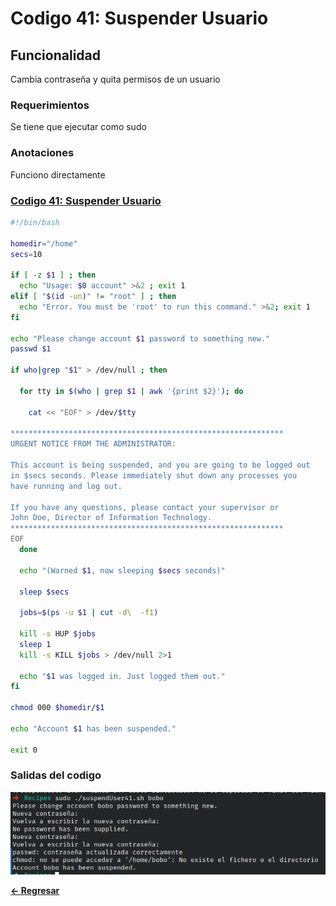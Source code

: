 # Codigo 41: Suspender Usuario

## Funcionalidad
Cambia contraseña y quita permisos de un usuario

### **Requerimientos**
Se tiene que ejecutar como sudo

### **Anotaciones**
Funciono directamente

### **[Codigo 41: Suspender Usuario](suspendUser41.sh)**

```bash
#!/bin/bash

homedir="/home"
secs=10

if [ -z $1 ] ; then
  echo "Usage: $0 account" >&2 ; exit 1
elif [ "$(id -un)" != "root" ] ; then
  echo "Error. You must be 'root' to run this command." >&2; exit 1
fi

echo "Please change account $1 password to something new."
passwd $1

if who|grep "$1" > /dev/null ; then

  for tty in $(who | grep $1 | awk '{print $2}'); do

    cat << "EOF" > /dev/$tty

*************************************************************
URGENT NOTICE FROM THE ADMINISTRATOR:

This account is being suspended, and you are going to be logged out 
in $secs seconds. Please immediately shut down any processes you 
have running and log out.

If you have any questions, please contact your supervisor or 
John Doe, Director of Information Technology.
*************************************************************
EOF
  done

  echo "(Warned $1, now sleeping $secs seconds)"

  sleep $secs

  jobs=$(ps -u $1 | cut -d\  -f1)

  kill -s HUP $jobs                  
  sleep 1                            
  kill -s KILL $jobs > /dev/null 2>1 

  echo "$1 was logged in. Just logged them out."
fi

chmod 000 $homedir/$1

echo "Account $1 has been suspended."

exit 0
```

### **Salidas del codigo**

![Salida.png](Salida.png)

**[<- Regresar](../README.md)**